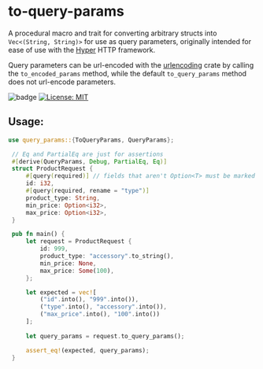 # to-query-params
A procedural macro and trait for converting arbitrary structs into `Vec<(String, String)>` for use as query parameters, 
originally intended for ease of use with the [Hyper](https://crates.io/crates/hyper) HTTP framework.

Query parameters can be url-encoded with the [urlencoding](https://crates.io/crates/urlencoding) crate by calling the
`to_encoded_params` method, while the default `to_query_params` method does not url-encode parameters.

![badge](https://github.com/Brendan-Blanchard/to-query-params/actions/workflows/main.yml/badge.svg) [![License: MIT](https://img.shields.io/badge/License-MIT-yellow.svg)](https://opensource.org/licenses/MIT)

## Usage:

```rust
use query_params::{ToQueryParams, QueryParams};

 // Eq and PartialEq are just for assertions
 #[derive(QueryParams, Debug, PartialEq, Eq)]
 struct ProductRequest {
     #[query(required)] // fields that aren't Option<T> must be marked as required
     id: i32,
     #[query(required, rename = "type")]
     product_type: String,
     min_price: Option<i32>,
     max_price: Option<i32>,
 }

 pub fn main() {
     let request = ProductRequest {
         id: 999,
         product_type: "accessory".to_string(),
         min_price: None,
         max_price: Some(100),
     };

     let expected = vec![
         ("id".into(), "999".into()), 
         ("type".into(), "accessory".into()), 
         ("max_price".into(), "100".into())
     ];
     
     let query_params = request.to_query_params();

     assert_eq!(expected, query_params);
 }
```